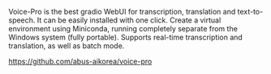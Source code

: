 Voice-Pro is the best gradio WebUI for transcription, translation and text-to-speech. It can be easily installed with one click. Create a virtual environment using Miniconda, running completely separate from the Windows system (fully portable). Supports real-time transcription and translation, as well as batch mode.

https://github.com/abus-aikorea/voice-pro